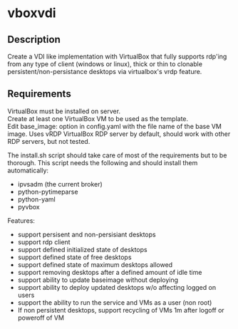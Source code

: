# vboxvdi

## Description

Create a VDI like implementation with VirtualBox that fully supports 
rdp'ing from any type of client (windows or linux), thick or thin to 
clonable persistent/non-persistance desktops via virtualbox's vrdp
feature.


## Requirements
VirtualBox must be installed on server.   
Create at least one VirtualBox VM to be used as the template.     
Edit base_image: option in config.yaml with the file name of the base VM image.
Uses vRDP VirtualBox RDP server by default, should work with other RDP servers, but not tested.   

The install.sh script should take care of most of the requirements but to be thorough.  This script needs the following and should install them automatically:
 
 - ipvsadm (the current broker)
 - python-pytimeparse
 - python-yaml
 - pyvbox

Features:
- support persisent and non-persisiant desktops
- support rdp client
- support defined initialized state of desktops
- support defined state of free desktops
- support defined state of maximum desktops allowed
- support removing desktops after a defined amount of idle time
- support ability to update baseimage without deploying
- support ability to deploy updated desktops w/o affecting logged on users
- support the ability to run the service and VMs as a user (non root)
- If non persistent desktops, support recycling of VMs 1m after logoff or poweroff of VM

